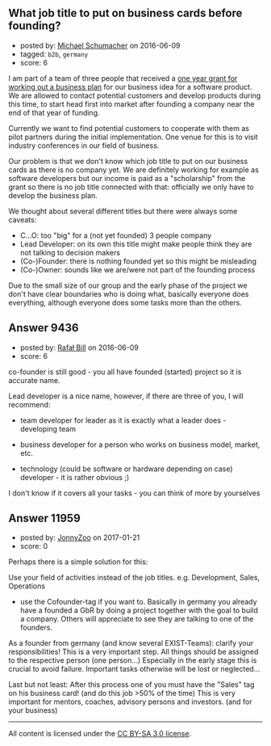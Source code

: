 ## What job title to put on business cards before founding?

- posted by: [Michael Schumacher](https://stackexchange.com/users/8603987/michael-schumacher) on 2016-06-09
- tagged: `b2b`, `germany`
- score: 6

I am part of a team of three people that received a [one year grant for working out a business plan](https://www.exist.de/EN/programme/EXIST-Business-Startup-Grant/content.html) for our business idea for a software product. We are allowed to contact potential customers and develop products during this time, to start head first into market after founding a company near the end of that year of funding.

Currently we want to find potential customers to cooperate with them as pilot partners during the initial implementation. One venue for this is to visit industry conferences in our field of business.

Our problem is that we don't know which job title to put on our business cards as there is no company yet. We are definitely working for example as software developers but our income is paid as a "scholarship" from the grant so there is no job title connected with that: officially we only have to develop the business plan.

We thought about several different titles but there were always some caveats:

- C...O: too "big" for a (not yet founded) 3 people company
- Lead Developer: on its own this title might make people think they are not talking to decision makers
- (Co-)Founder: there is nothing founded yet so this might be misleading
- (Co-)Owner: sounds like we are/were not part of the founding process

Due to the small size of our group and the early phase of the project we don't have clear boundaries who is doing what, basically everyone does everything, although everyone does some tasks more than the others.


## Answer 9436

- posted by: [Rafał Bill](https://stackexchange.com/users/8604978/rafa-bill) on 2016-06-09
- score: 6

co-founder is still good - you all have founded (started) project so it is accurate name.

Lead developer is a nice name, however, if there are three of you, I will recommend:

- team developer for leader as it is exactly what a leader does - developing team

- business developer for a person who works on business model, market, etc.

- technology (could be software or hardware depending on case) developer - it is rather obvious ;)

I don't know if it covers all your tasks - you can think of more by yourselves


## Answer 11959

- posted by: [JonnyZoo](https://stackexchange.com/users/4074587/jonnyzoo) on 2017-01-21
- score: 0

Perhaps there is a simple solution for this:

Use your field of activities instead of the job titles.
e.g. Development, Sales, Operations

+ use the Cofounder-tag if you want to.
Basically in germany you already have a founded a GbR by doing a project together with the goal to build a company. Others will appreciate to see they are talking to one of the founders. 

As a founder from germany (and know several EXIST-Teams): clarify your responsibilities! This is a very important step. All things should be assigned to the respective person (one person...) 
Especially in the early stage this is crucial to avoid failure. Important tasks otherwise will be lost or neglected...

Last but not least: After this process one of you must have the "Sales" tag on his business card! (and do this job >50% of the time) This is very important for mentors, coaches, advisory persons and investors. (and for your business)



---

All content is licensed under the [CC BY-SA 3.0 license](https://creativecommons.org/licenses/by-sa/3.0/).
